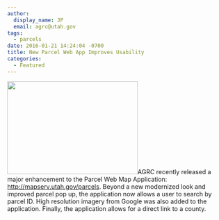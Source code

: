 ```yaml
---
author:
  display_name: JP
  email: agrc@utah.gov
tags:
  - parcels
date: 2016-01-21 14:24:04 -0700
title: New Parcel Web App Improves Usability
categories:
  - Featured
---
```

<p><a href="{{ "/downloads/ParcelApp.png" | prepend: site.baseurl }}"><img src="{{ "/images/ParcelApp-300x214.png" | prepend: site.baseurl }}" alt="" title="ParcelApp" width="300" height="214" class="inline-text-right" /></a>AGRC recently released a major enhancement to the Parcel Web Map Application: <a href="http://mapserv.utah.gov/parcels">http://mapserv.utah.gov/parcels</a>. Beyond a new modernized look and improved parcel pop up, the application now allows a user to search by parcel ID. High resolution imagery from Google was also added to the application. Finally, the application allows for a direct link to a county.</p>
